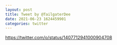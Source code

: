```yaml
--- 
layout: post 
title: Tweet by @TailgaterDee 
date: 2021-06-23 1624459901 
categories: twitter 
--- 
```

https://twitter.com/o/status/1407712941000904708
